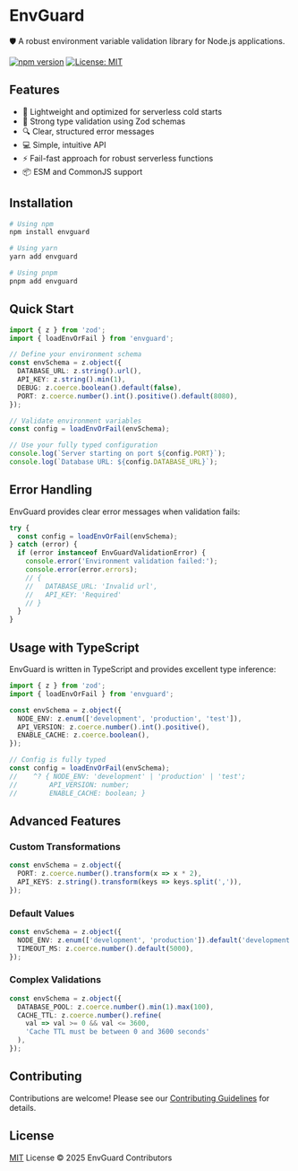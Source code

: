 # EnvGuard

🛡️ A robust environment variable validation library for Node.js applications.

[![npm version](https://badge.fury.io/js/envguard.svg)](https://badge.fury.io/js/envguard)
[![License: MIT](https://img.shields.io/badge/License-MIT-yellow.svg)](https://opensource.org/licenses/MIT)

## Features

- 🚀 Lightweight and optimized for serverless cold starts
- 🎯 Strong type validation using Zod schemas
- 🔍 Clear, structured error messages
- 💻 Simple, intuitive API
- ⚡ Fail-fast approach for robust serverless functions
- 📦 ESM and CommonJS support

## Installation

```bash
# Using npm
npm install envguard

# Using yarn
yarn add envguard

# Using pnpm
pnpm add envguard
```

## Quick Start

```typescript
import { z } from 'zod';
import { loadEnvOrFail } from 'envguard';

// Define your environment schema
const envSchema = z.object({
  DATABASE_URL: z.string().url(),
  API_KEY: z.string().min(1),
  DEBUG: z.coerce.boolean().default(false),
  PORT: z.coerce.number().int().positive().default(8080),
});

// Validate environment variables
const config = loadEnvOrFail(envSchema);

// Use your fully typed configuration
console.log(`Server starting on port ${config.PORT}`);
console.log(`Database URL: ${config.DATABASE_URL}`);
```

## Error Handling

EnvGuard provides clear error messages when validation fails:

```typescript
try {
  const config = loadEnvOrFail(envSchema);
} catch (error) {
  if (error instanceof EnvGuardValidationError) {
    console.error('Environment validation failed:');
    console.error(error.errors);
    // {
    //   DATABASE_URL: 'Invalid url',
    //   API_KEY: 'Required'
    // }
  }
}
```

## Usage with TypeScript

EnvGuard is written in TypeScript and provides excellent type inference:

```typescript
import { z } from 'zod';
import { loadEnvOrFail } from 'envguard';

const envSchema = z.object({
  NODE_ENV: z.enum(['development', 'production', 'test']),
  API_VERSION: z.coerce.number().int().positive(),
  ENABLE_CACHE: z.coerce.boolean(),
});

// Config is fully typed
const config = loadEnvOrFail(envSchema);
//    ^? { NODE_ENV: 'development' | 'production' | 'test';
//        API_VERSION: number;
//        ENABLE_CACHE: boolean; }
```

## Advanced Features

### Custom Transformations

```typescript
const envSchema = z.object({
  PORT: z.coerce.number().transform(x => x * 2),
  API_KEYS: z.string().transform(keys => keys.split(',')),
});
```

### Default Values

```typescript
const envSchema = z.object({
  NODE_ENV: z.enum(['development', 'production']).default('development'),
  TIMEOUT_MS: z.coerce.number().default(5000),
});
```

### Complex Validations

```typescript
const envSchema = z.object({
  DATABASE_POOL: z.coerce.number().min(1).max(100),
  CACHE_TTL: z.coerce.number().refine(
    val => val >= 0 && val <= 3600,
    'Cache TTL must be between 0 and 3600 seconds'
  ),
});
```

## Contributing

Contributions are welcome! Please see our [Contributing Guidelines](../../CONTRIBUTING.md) for details.

## License

[MIT](../../LICENSE) License © 2025 EnvGuard Contributors
